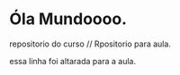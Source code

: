 # Óla Mundoooo.
 repositorio do curso 
// Rpositorio para aula.

essa linha foi altarada para a aula.
